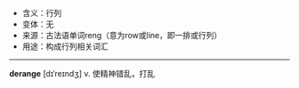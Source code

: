 - <span class="definition">含义：行列</span>
- <span class="definition">变体：无</span>
- <span class="definition">来源：古法语单词reng（意为row或line，即一排或行列）</span>
- <span class="definition">用途：构成行列相关词汇</span>

---

<span class="vocabulary">**derange**</span> [dɪˈreɪndʒ] v. 使精神错乱，打乱
